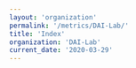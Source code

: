 ```yaml
---
layout: 'organization'
permalink: '/metrics/DAI-Lab/'
title: 'Index'
organization: 'DAI-Lab'
current_date: '2020-03-29'
---
```

